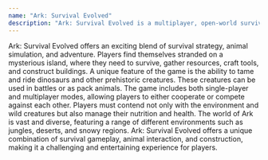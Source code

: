 ```yaml
---
name: "Ark: Survival Evolved"
description: "Ark: Survival Evolved is a multiplayer, open-world survival crafting game where players must survive on a mysterious island by taming dinosaurs and building structures."
---
```


Ark: Survival Evolved offers an exciting blend of survival strategy, animal simulation, and adventure. Players find themselves stranded on a mysterious island, where they need to survive, gather resources, craft tools, and construct buildings. A unique feature of the game is the ability to tame and ride dinosaurs and other prehistoric creatures. These creatures can be used in battles or as pack animals. The game includes both single-player and multiplayer modes, allowing players to either cooperate or compete against each other. Players must contend not only with the environment and wild creatures but also manage their nutrition and health. The world of Ark is vast and diverse, featuring a range of different environments such as jungles, deserts, and snowy regions. Ark: Survival Evolved offers a unique combination of survival gameplay, animal interaction, and construction, making it a challenging and entertaining experience for players.
